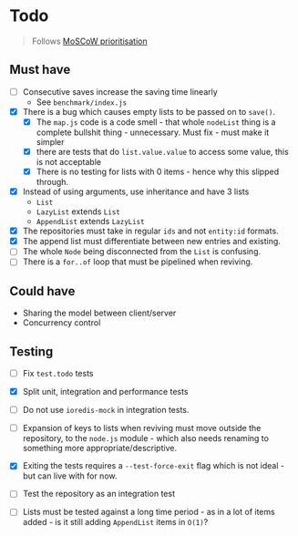 # Todo

> Follows [MoSCoW prioritisation][moscow]

## Must have

- [ ] Consecutive saves increase the saving time linearly
  - See `benchmark/index.js`
- [x] There is a bug which causes empty lists to be passed on to `save()`.
  - [x] The `map.js` code is a code smell - that whole `nodeList` thing is a
    complete bullshit thing - unnecessary. Must fix - must make it simpler
  - [x] there are tests that do `list.value.value` to access some value, this
        is not acceptable
  - [x] There is no testing for lists with 0 items - hence why this slipped
        through.
- [x] Instead of using arguments, use inheritance and have 3 lists
  - `List`
  - `LazyList` extends `List`
  - `AppendList` extends `LazyList`
- [x] The repositories must take in regular `ids` and not `entity:id` formats.
- [x] The append list must differentiate between new entries and existing.
- [ ] The whole `Node` being disconnected from the `List` is confusing.
- [ ] There is a `for..of` loop that must be pipelined when reviving.

## Could have

- Sharing the model between client/server
- Concurrency control

## Testing

- [ ] Fix `test.todo` tests
- [x] Split unit, integration and performance tests
- [ ] Do not use `ioredis-mock` in integration tests.
- [ ] Expansion of keys to lists when reviving must move outside the repository,
      to the `node.js` module - which also needs renaming to something more
      appropriate/descriptive.
- [x] Exiting the tests requires a `--test-force-exit` flag which is not
      ideal - but can live with for now.
- [ ] Test the repository as an integration test
- [ ] Lists must be tested against a long time period - as in a lot of
items added - is it still adding `AppendList` items in `O(1)`?


[moscow]: https://en.wikipedia.org/wiki/MoSCoW_method
